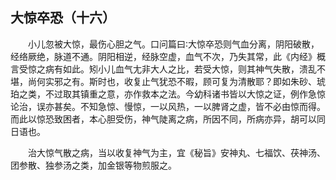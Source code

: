 ## 大惊卒恐（十六）


&emsp;&emsp;小儿忽被大惊，最伤心胆之气。口问篇曰∶大惊卒恐则气血分离，阴阳破散，经络厥绝，脉道不通。阴阳相逆，经脉空虚，血气不次，乃失其常，此《内经》概言受惊之病有如此。矧小儿血气尢非大人之比，若受大惊，则其神气失散，溃乱不堪，尚何实邪之有。斯时也，收复止气犹恐不暇，顾可复为清散耶？即如朱砂、琥珀之类，不过取其镇重之意，亦作救本之法。今幼科诸书皆以大惊之证，例作急惊论治，误亦甚矣。不知急惊、慢惊，一以风热，一以脾肾之虚，皆不必由惊而得。而此以惊恐致困者，本心胆受伤，神气陡离之病，所因不同，所病亦异，胡可以同日语也。

&emsp;&emsp;治大惊气散之病，当以收复神气为主，宜《秘旨》安神丸、七福饮、茯神汤、团参散、独参汤之类，加金银等物煎服之。

